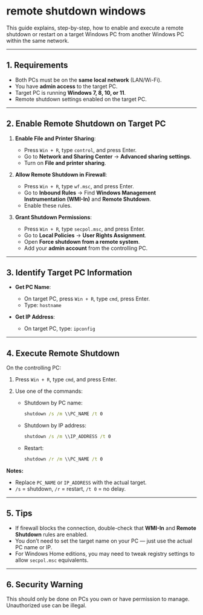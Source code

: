 # remote shutdown windows

This guide explains, step-by-step, how to enable and execute a remote shutdown or restart on a target Windows PC from another Windows PC within the same network.

---

## 1. Requirements

* Both PCs must be on the **same local network** (LAN/Wi-Fi).
* You have **admin access** to the target PC.
* Target PC is running **Windows 7, 8, 10, or 11**.
* Remote shutdown settings enabled on the target PC.

---

## 2. Enable Remote Shutdown on Target PC

1. **Enable File and Printer Sharing**:

   * Press `Win + R`, type `control`, and press Enter.
   * Go to **Network and Sharing Center** → **Advanced sharing settings**.
   * Turn on **File and printer sharing**.

2. **Allow Remote Shutdown in Firewall**:

   * Press `Win + R`, type `wf.msc`, and press Enter.
   * Go to **Inbound Rules** → Find **Windows Management Instrumentation (WMI-In)** and **Remote Shutdown**.
   * Enable these rules.

3. **Grant Shutdown Permissions**:

   * Press `Win + R`, type `secpol.msc`, and press Enter.
   * Go to **Local Policies** → **User Rights Assignment**.
   * Open **Force shutdown from a remote system**.
   * Add your **admin account** from the controlling PC.

---

## 3. Identify Target PC Information

* **Get PC Name**:

  * On target PC, press `Win + R`, type `cmd`, press Enter.
  * Type: `hostname`
* **Get IP Address**:

  * On target PC, type: `ipconfig`

---

## 4. Execute Remote Shutdown

On the controlling PC:

1. Press `Win + R`, type `cmd`, and press Enter.
2. Use one of the commands:

   * Shutdown by PC name:

     ```cmd
     shutdown /s /m \\PC_NAME /t 0
     ```
   * Shutdown by IP address:

     ```cmd
     shutdown /s /m \\IP_ADDRESS /t 0
     ```
   * Restart:

     ```cmd
     shutdown /r /m \\PC_NAME /t 0
     ```

**Notes:**

* Replace `PC_NAME` or `IP_ADDRESS` with the actual target.
* `/s` = shutdown, `/r` = restart, `/t 0` = no delay.

---

## 5. Tips

* If firewall blocks the connection, double-check that **WMI-In** and **Remote Shutdown** rules are enabled.
* You don’t need to set the target name on your PC — just use the actual PC name or IP.
* For Windows Home editions, you may need to tweak registry settings to allow `secpol.msc` equivalents.

---

## 6. Security Warning

This should only be done on PCs you own or have permission to manage. Unauthorized use can be illegal.

